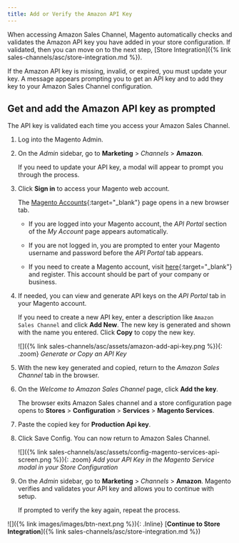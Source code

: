 ```yaml
---
title: Add or Verify the Amazon API Key
---
```



When accessing Amazon Sales Channel, Magento automatically checks and validates the Amazon API key you have added in your store configuration. If validated, then you can move on to the next step, [Store Integration]({% link sales-channels/asc/store-integration.md %}).

If the Amazon API key is missing, invalid, or expired, you must update your key. A message appears prompting you to get an API key and to add they key to your Amazon Sales Channel configuration.

## Get and add the Amazon API key as prompted

The API key is validated each time you access your Amazon Sales Channel.

1. Log into the Magento Admin.

1. On the _Admin_ sidebar, go to **Marketing** > _Channels_ > **Amazon**. 

    If you need to update your API key, a modal will appear to prompt you through the process.

1. Click **Sign in** to access your Magento web account.

    The [Magento Accounts][1]{:target="_blank"} page opens in a new browser tab.

   - If you are logged into your Magento account, the _API Portal_ section of the _My Account_ page appears automatically.

   - If you are not logged in, you are prompted to enter your Magento username and password before the _API Portal_ tab appears.

   - If you need to create a Magento account, visit [here][2]{:target="_blank"} and register. This account should be part of your company or business.

1. If needed, you can view and generate API keys on the _API Portal_ tab in your Magento account.

    If you need to create a new API key, enter a description like `Amazon Sales Channel` and click **Add New**. The new key is generated and shown with the name you entered. Click **Copy** to copy the new key.

    ![]({% link sales-channels/asc/assets/amazon-add-api-key.png %}){: .zoom}
    _Generate or Copy an API Key_

1. With the new key generated and copied, return to the _Amazon Sales Channel_ tab in the browser.

1. On the _Welcome to Amazon Sales Channel_ page, click **Add the key**.

    The browser exits Amazon Sales channel and a store configuration page opens to **Stores** > **Configuration** > **Services** > **Magento Services**.

1. Paste the copied key for **Production Api key**.

1. Click <span class="btn">Save Config</span>. You can now return to Amazon Sales Channel.

    ![]({% link sales-channels/asc/assets/config-magento-services-api-screen.png %}){: .zoom}
    _Add your API Key in the Magento Service modal in your Store Configuration_

1. On the _Admin_ sidebar, go to **Marketing** > _Channels_ > **Amazon**. Magento verifies and validates your API key and allows you to continue with setup.

   If prompted to verify the key again, repeat the process.

![]({% link images/images/btn-next.png %}){: .Inline} [**Continue to Store Integration**]({% link sales-channels/asc/store-integration.md %})

[1]: https://account.magento.com/apiportal/index/index/
[2]: https://account.magento.com/customer/account/login?_ga=2.148719543.106278199.1554930092-1646992284.1551820871
